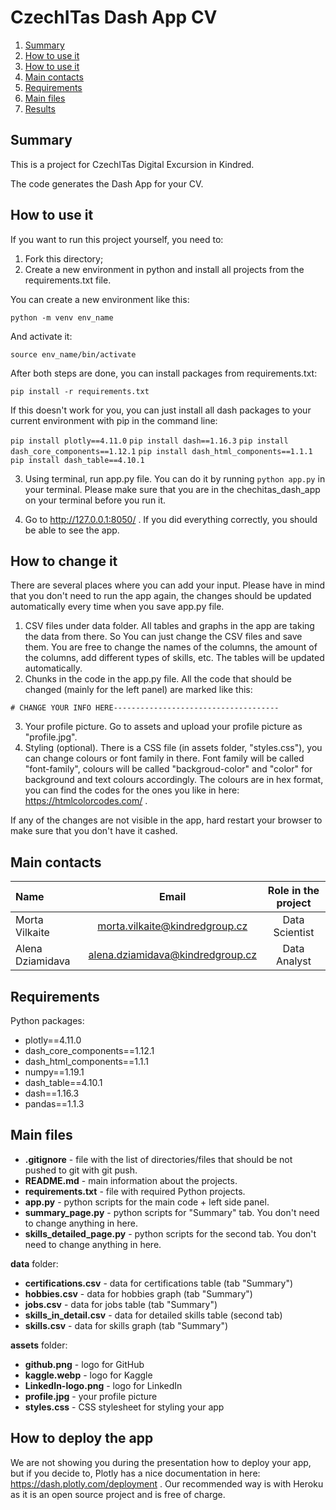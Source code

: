 # CzechITas Dash App CV

1. [Summary](#summary)
2. [How to use it](#how-to-use-it)
3. [How to use it](#how-to-change-it)
4. [Main contacts](#main-contacts)
5. [Requirements](#requirements)
6. [Main files](#main-files)
7. [Results](#how-to-deploy-the-app)

## Summary

This is a project for CzechITas Digital Excursion in Kindred.

The code generates the Dash App for your CV.

## How to use it

If you want to run this project yourself, you need to:

1. Fork this directory;
2. Create a new environment in python and install all projects from the requirements.txt file.

You can create a new environment like this:

  `python -m venv env_name`

And activate it:

  `source env_name/bin/activate`

After both steps are done, you can install packages from requirements.txt:

  `pip install -r requirements.txt`

If this doesn't work for you, you can just install all dash packages to your
current environment with pip in the command line:

`pip install plotly==4.11.0`
`pip install dash==1.16.3`
`pip install dash_core_components==1.12.1`
`pip install dash_html_components==1.1.1`
`pip install dash_table==4.10.1`

3. Using terminal, run app.py file. You can do it by running `python app.py` in your
terminal. Please make sure that you are in the chechitas_dash_app on your terminal before you run it.

4. Go to http://127.0.0.1:8050/ . If you did everything correctly, you should be able to see the app.

## How to change it

There are several places where you can add your input. Please have in mind that you don't need to run the app again,
the changes should be updated automatically every time when you save app.py file.

1. CSV files under data folder. All tables and graphs in the app are taking the data from there. So
You can just change the CSV files and save them. You are free to change the names of the columns,
the amount of the columns, add different types of skills, etc. The tables will be updated automatically.
2. Chunks in the code in the app.py file. All the code that should be changed (mainly for the left panel)
are marked like this:

`# CHANGE YOUR INFO HERE-------------------------------------`

3. Your profile picture. Go to assets and upload your profile picture as "profile.jpg".
4. Styling (optional). There is a CSS file (in assets folder, "styles.css"), you can change
colours or font family in there. Font family will be called "font-family", colours will be called
"backgroud-color" and "color" for background and text colours accordingly. The colours are in hex format,
you can find the codes for the ones you like in here: https://htmlcolorcodes.com/ .

If any of the changes are not visible in the app, hard restart your browser to make sure that
you don't have it cashed.

## Main contacts

| Name | Email  | Role in the project |
| :--- | :---: | :---: |
| Morta Vilkaite | morta.vilkaite@kindredgroup.cz | Data Scientist |
| Alena Dziamidava | alena.dziamidava@kindredgroup.cz | Data Analyst |

## Requirements

Python packages:
- plotly==4.11.0
- dash_core_components==1.12.1
- dash_html_components==1.1.1
- numpy==1.19.1
- dash_table==4.10.1
- dash==1.16.3
- pandas==1.1.3

## Main files

- **.gitignore** - file with the list of directories/files that should be not pushed to git with git push.
- **README.md** - main information about the projects.
- **requirements.txt** - file with required Python projects.
- **app.py** -  python scripts for the main code + left side panel.
- **summary_page.py** - python scripts for "Summary" tab. You don't need to change anything in here.
- **skills_detailed_page.py** - python scripts for the second tab. You don't need to change anything in here.

**data** folder:

- **certifications.csv** - data for certifications table (tab "Summary")
- **hobbies.csv** - data for hobbies graph (tab "Summary")
- **jobs.csv** - data for jobs table (tab "Summary")
- **skills_in_detail.csv** - data for detailed skills table (second tab)
- **skills.csv** - data for skills graph (tab "Summary")

**assets** folder:

- **github.png** - logo for GitHub
- **kaggle.webp** - logo for Kaggle
- **LinkedIn-logo.png** - logo for LinkedIn
- **profile.jpg** - your profile picture
- **styles.css** - CSS stylesheet for styling your app


## How to deploy the app

We are not showing you during the presentation how to deploy your app, but if you decide to,
Plotly has a nice documentation in here: https://dash.plotly.com/deployment . Our recommended way is with Heroku
as it is an open source project and is free of charge.
